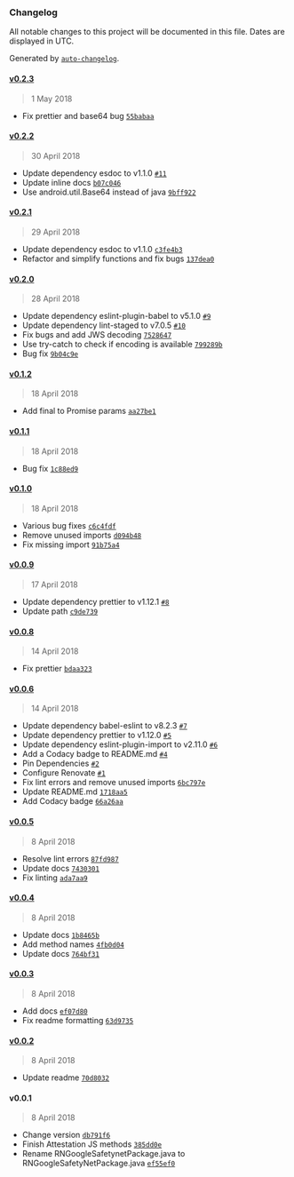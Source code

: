 ### Changelog

All notable changes to this project will be documented in this file. Dates are displayed in UTC.

Generated by [`auto-changelog`](https://github.com/CookPete/auto-changelog).

#### [v0.2.3](https://github.com/rajivshah3/react-native-google-safetynet/compare/v0.2.2...v0.2.3)

> 1 May 2018

- Fix prettier and base64 bug [`55babaa`](https://github.com/rajivshah3/react-native-google-safetynet/commit/55babaa45773955580b129799f46e039d5412f83)

#### [v0.2.2](https://github.com/rajivshah3/react-native-google-safetynet/compare/v0.2.1...v0.2.2)

> 30 April 2018

- Update dependency esdoc to v1.1.0 [`#11`](https://github.com/rajivshah3/react-native-google-safetynet/pull/11)
- Update inline docs [`b07c046`](https://github.com/rajivshah3/react-native-google-safetynet/commit/b07c04665037a5d6ec538621c05c065aee529108)
- Use android.util.Base64 instead of java [`9bff922`](https://github.com/rajivshah3/react-native-google-safetynet/commit/9bff922c58dda992f025bb51d86eca83c0fc0b04)

#### [v0.2.1](https://github.com/rajivshah3/react-native-google-safetynet/compare/v0.2.0...v0.2.1)

> 29 April 2018

- Update dependency esdoc to v1.1.0 [`c3fe4b3`](https://github.com/rajivshah3/react-native-google-safetynet/commit/c3fe4b341f6a15a927c5ba1be08fd6aac02efe8f)
- Refactor and simplify functions and fix bugs [`137dea0`](https://github.com/rajivshah3/react-native-google-safetynet/commit/137dea0ba0884d9727ad601e37973df71f7728f1)

#### [v0.2.0](https://github.com/rajivshah3/react-native-google-safetynet/compare/v0.1.2...v0.2.0)

> 28 April 2018

- Update dependency eslint-plugin-babel to v5.1.0 [`#9`](https://github.com/rajivshah3/react-native-google-safetynet/pull/9)
- Update dependency lint-staged to v7.0.5 [`#10`](https://github.com/rajivshah3/react-native-google-safetynet/pull/10)
- Fix bugs and add JWS decoding [`7528647`](https://github.com/rajivshah3/react-native-google-safetynet/commit/7528647cc81757c893b50c94455a597cc500ab42)
- Use try-catch to check if encoding is available [`799289b`](https://github.com/rajivshah3/react-native-google-safetynet/commit/799289be0c445fac72e6ef8c957c2c4ba1946239)
- Bug fix [`9b04c9e`](https://github.com/rajivshah3/react-native-google-safetynet/commit/9b04c9e99d7efdb3f2d11d411be613064dc45f93)

#### [v0.1.2](https://github.com/rajivshah3/react-native-google-safetynet/compare/v0.1.1...v0.1.2)

> 18 April 2018

- Add final to Promise params [`aa27be1`](https://github.com/rajivshah3/react-native-google-safetynet/commit/aa27be19081074baefdae95b3ae49f2b0aab363f)

#### [v0.1.1](https://github.com/rajivshah3/react-native-google-safetynet/compare/v0.1.0...v0.1.1)

> 18 April 2018

- Bug fix [`1c88ed9`](https://github.com/rajivshah3/react-native-google-safetynet/commit/1c88ed9bef05ec7e3021ff640cd730aca0211e11)

#### [v0.1.0](https://github.com/rajivshah3/react-native-google-safetynet/compare/v0.0.9...v0.1.0)

> 18 April 2018

- Various bug fixes [`c6c4fdf`](https://github.com/rajivshah3/react-native-google-safetynet/commit/c6c4fdf120064f485e146e77309823a08ff2d9d4)
- Remove unused imports [`d094b48`](https://github.com/rajivshah3/react-native-google-safetynet/commit/d094b4878da735e8863a6270c54f40f922c5772d)
- Fix missing import [`91b75a4`](https://github.com/rajivshah3/react-native-google-safetynet/commit/91b75a4327bcdf305a370ba6894b4b77095aff4a)

#### [v0.0.9](https://github.com/rajivshah3/react-native-google-safetynet/compare/v0.0.8...v0.0.9)

> 17 April 2018

- Update dependency prettier to v1.12.1 [`#8`](https://github.com/rajivshah3/react-native-google-safetynet/pull/8)
- Update path [`c9de739`](https://github.com/rajivshah3/react-native-google-safetynet/commit/c9de7390fa851940572939cb1c7c2db78e35f9d0)

#### [v0.0.8](https://github.com/rajivshah3/react-native-google-safetynet/compare/v0.0.6...v0.0.8)

> 14 April 2018

- Fix prettier [`bdaa323`](https://github.com/rajivshah3/react-native-google-safetynet/commit/bdaa323bd1ba1c35c2b027d490bd4c9872c5b256)

#### [v0.0.6](https://github.com/rajivshah3/react-native-google-safetynet/compare/v0.0.5...v0.0.6)

> 14 April 2018

- Update dependency babel-eslint to v8.2.3 [`#7`](https://github.com/rajivshah3/react-native-google-safetynet/pull/7)
- Update dependency prettier to v1.12.0 [`#5`](https://github.com/rajivshah3/react-native-google-safetynet/pull/5)
- Update dependency eslint-plugin-import to v2.11.0 [`#6`](https://github.com/rajivshah3/react-native-google-safetynet/pull/6)
- Add a Codacy badge to README.md [`#4`](https://github.com/rajivshah3/react-native-google-safetynet/pull/4)
- Pin Dependencies [`#2`](https://github.com/rajivshah3/react-native-google-safetynet/pull/2)
- Configure Renovate [`#1`](https://github.com/rajivshah3/react-native-google-safetynet/pull/1)
- Fix lint errors and remove unused imports [`6bc797e`](https://github.com/rajivshah3/react-native-google-safetynet/commit/6bc797e767d5c4d338f2a78955378eb54f1532a2)
- Update README.md [`1718aa5`](https://github.com/rajivshah3/react-native-google-safetynet/commit/1718aa536e8af52f10657b159df56564cde24cd7)
- Add Codacy badge [`66a26aa`](https://github.com/rajivshah3/react-native-google-safetynet/commit/66a26aa9872ca1de8394af17ac520fc456cb55fe)

#### [v0.0.5](https://github.com/rajivshah3/react-native-google-safetynet/compare/v0.0.4...v0.0.5)

> 8 April 2018

- Resolve lint errors [`87fd987`](https://github.com/rajivshah3/react-native-google-safetynet/commit/87fd9875fd46d8ca84c3f0f59871a99d61f6bac6)
- Update docs [`7430301`](https://github.com/rajivshah3/react-native-google-safetynet/commit/74303015c6bb5281fa909c10bdeb14f8ddc2fbe8)
- Fix linting [`ada7aa9`](https://github.com/rajivshah3/react-native-google-safetynet/commit/ada7aa932fe4d17a797dc75fe983fbfc433716d7)

#### [v0.0.4](https://github.com/rajivshah3/react-native-google-safetynet/compare/v0.0.3...v0.0.4)

> 8 April 2018

- Update docs [`1b8465b`](https://github.com/rajivshah3/react-native-google-safetynet/commit/1b8465bd7f3791a87aba4873fce5abd95b6eafdf)
- Add method names [`4fb0d04`](https://github.com/rajivshah3/react-native-google-safetynet/commit/4fb0d04dca8c123e3a825a4c04b86bd354ac0b83)
- Update docs [`764bf31`](https://github.com/rajivshah3/react-native-google-safetynet/commit/764bf3169234d93b6e81030bc861718f16ca56c8)

#### [v0.0.3](https://github.com/rajivshah3/react-native-google-safetynet/compare/v0.0.2...v0.0.3)

> 8 April 2018

- Add docs [`ef07d80`](https://github.com/rajivshah3/react-native-google-safetynet/commit/ef07d80a55ae1746f67e9cd9817c999026f6f25a)
- Fix readme formatting [`63d9735`](https://github.com/rajivshah3/react-native-google-safetynet/commit/63d9735fdc6dfec234a5d1df644104bf45687787)

#### [v0.0.2](https://github.com/rajivshah3/react-native-google-safetynet/compare/v0.0.1...v0.0.2)

> 8 April 2018

- Update readme [`70d8032`](https://github.com/rajivshah3/react-native-google-safetynet/commit/70d8032d3dfebad459f87b2873d4aececc1ecc8c)

#### v0.0.1

> 8 April 2018

- Change version [`db791f6`](https://github.com/rajivshah3/react-native-google-safetynet/commit/db791f6d9f07cbce1bb4ad375336227fda73d2a6)
- Finish Attestation JS methods [`385dd0e`](https://github.com/rajivshah3/react-native-google-safetynet/commit/385dd0eac074708c52d8428bac799db1fae51032)
- Rename RNGoogleSafetynetPackage.java to RNGoogleSafetyNetPackage.java [`ef55ef0`](https://github.com/rajivshah3/react-native-google-safetynet/commit/ef55ef0349037b720d4b29cf2f07c6c18520b915)
